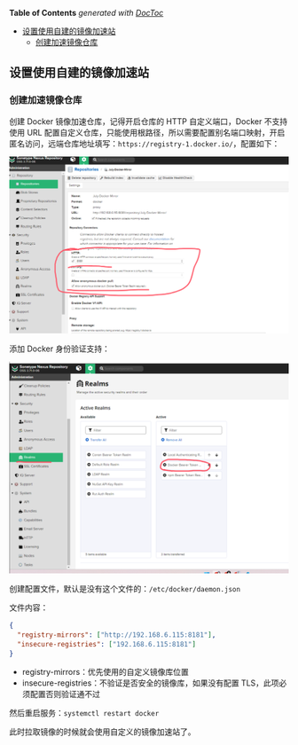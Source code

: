 <!-- START doctoc generated TOC please keep comment here to allow auto update -->
<!-- DON'T EDIT THIS SECTION, INSTEAD RE-RUN doctoc TO UPDATE -->
**Table of Contents**  *generated with [DocToc](https://github.com/thlorenz/doctoc)*

- [设置使用自建的镜像加速站](#%E8%AE%BE%E7%BD%AE%E4%BD%BF%E7%94%A8%E8%87%AA%E5%BB%BA%E7%9A%84%E9%95%9C%E5%83%8F%E5%8A%A0%E9%80%9F%E7%AB%99)
  - [创建加速镜像仓库](#%E5%88%9B%E5%BB%BA%E5%8A%A0%E9%80%9F%E9%95%9C%E5%83%8F%E4%BB%93%E5%BA%93)

<!-- END doctoc generated TOC please keep comment here to allow auto update -->

## 设置使用自建的镜像加速站

### 创建加速镜像仓库

创建 Docker 镜像加速仓库，记得开启仓库的 HTTP 自定义端口，Docker 不支持使用 URL 配置自定义仓库，只能使用根路径，所以需要配置别名端口映射，开启匿名访问，远端仓库地址填写：`https://registry-1.docker.io/`，配置如下：

<img src="./img/DBFF11A0-6B7F-4e64-A9F0-DA191BCEE037.png" />

添加 Docker 身份验证支持：

<img src="./img/50E23629-D603-4e1e-BD48-6BBD5824B13D.png" />

创建配置文件，默认是没有这个文件的：`/etc/docker/daemon.json`

文件内容：

```json
{
  "registry-mirrors": ["http://192.168.6.115:8181"],
  "insecure-registries": ["192.168.6.115:8181"]
}
```

- registry-mirrors：优先使用的自定义镜像库位置
- insecure-registries：不验证是否安全的镜像库，如果没有配置 TLS，此项必须配置否则验证通不过

然后重启服务：`systemctl restart docker`

此时拉取镜像的时候就会使用自定义的镜像加速站了。
